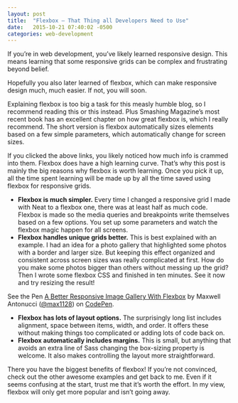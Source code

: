 ```yaml
---
layout: post
title:  "Flexbox – That Thing all Developers Need to Use"
date:   2015-10-21 07:40:02 -0500
categories: web-development
---
```

If you’re in web development, you’ve likely learned responsive design. This means learning that some responsive grids can be complex and frustrating beyond belief.

Hopefully you also later learned of flexbox, which can make responsive design much, much easier. If not, you will soon.

Explaining flexbox is too big a task for this measly humble blog, so I recommend reading this or this instead. Plus Smashing Magazine’s most recent book has an excellent chapter on how great flexbox is, which I really recommend. The short version is flexbox automatically sizes elements based on a few simple parameters, which automatically change for screen sizes.

If you clicked the above links, you likely noticed how much info is crammed into them. Flexbox does have a high learning curve. That’s why this post is mainly the big reasons why flexbox is worth learning. Once you pick it up, all the time spent learning will be made up by all the time saved using flexbox for responsive grids.

* **Flexbox is much simpler.** Every time I changed a responsive grid I made with Neat to a flexbox one, there was at least half as much code. Flexbox is made so the media queries and breakpoints write themselves based on a few options. You set up some parameters and watch the flexbox magic happen for all screens.
* **Flexbox handles unique grids better.** This is best explained with an example. I had an idea for a photo gallery that highlighted some photos with a border and larger size. But keeping this effect organized and consistent across screen sizes was really complicated at first. How do you make some photos bigger than others without messing up the grid? Then I wrote some flexbox CSS and finished in ten minutes. See it now and try resizing the result!

<p data-height="450" data-theme-id="0" data-slug-hash="pjbpWw" data-default-tab="result" data-user="max1128" class='codepen'>See the Pen <a href='http://codepen.io/max1128/pen/pjbpWw/'>A Better Responsive Image Gallery With Flexbox</a> by Maxwell Antonucci (<a href='http://codepen.io/max1128'>@max1128</a>) on <a href='http://codepen.io'>CodePen</a>.</p>
<script async src="//assets.codepen.io/assets/embed/ei.js"></script>

* **Flexbox has lots of layout options.** The surprisingly long list includes alignment, space between items, width, and order. It offers these without making things too complicated or adding lots of code back on.
* **Flexbox automatically includes margins.** This is small, but anything that avoids an extra line of Sass changing the box-sizing property is welcome. It also makes controlling the layout more straightforward.

There you have the biggest benefits of flexbox! If you’re not convinced, check out the other awesome examples and get back to me. Even if it seems confusing at the start, trust me that it’s worth the effort. In my view, flexbox will only get more popular and isn’t going away.